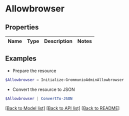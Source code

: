 # Allowbrowser
## Properties

Name | Type | Description | Notes
------------ | ------------- | ------------- | -------------

## Examples

- Prepare the resource
```powershell
$Allowbrowser = Initialize-GrommunioAdminAllowbrowser 
```

- Convert the resource to JSON
```powershell
$Allowbrowser | ConvertTo-JSON
```

[[Back to Model list]](../README.md#documentation-for-models) [[Back to API list]](../README.md#documentation-for-api-endpoints) [[Back to README]](../README.md)

